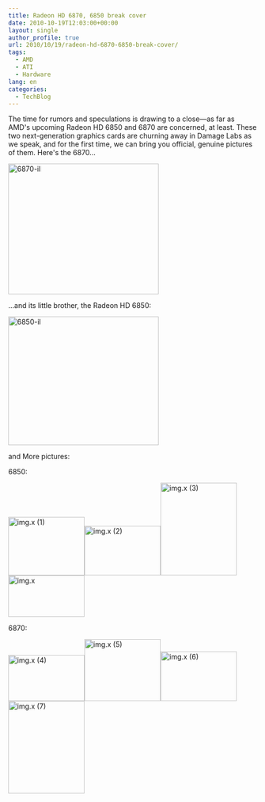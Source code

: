 ```yaml
---
title: Radeon HD 6870, 6850 break cover
date: 2010-10-19T12:03:00+00:00
layout: single
author_profile: true
url: 2010/10/19/radeon-hd-6870-6850-break-cover/
tags:
  - AMD
  - ATI
  - Hardware
lang: en
categories: 
  - TechBlog
---
```

The time for rumors and speculations is drawing to a close—as far as AMD's upcoming Radeon HD 6850 and 6870 are concerned, at least. These two next-generation graphics cards are churning away in Damage Labs as we speak, and for the first time, we can bring you official, genuine pictures of them. Here's the 6870…

[<img title="6870-il" border="0" alt="6870-il" src="http://lh3.ggpht.com/_vaUVXcmC3OI/TL2BJoOLloI/AAAAAAAACu4/ShavaAS5qSI/6870-il_thumb%5B2%5D.jpg?imgmax=800" width="304" height="264" />](http://lh5.ggpht.com/_vaUVXcmC3OI/TL2BH1yYhBI/AAAAAAAACu0/8ypEAOu6tB0/s1600-h/6870-il%5B4%5D.jpg)

…and its little brother, the Radeon HD 6850:

[<img title="6850-il" border="0" alt="6850-il" src="http://lh4.ggpht.com/_vaUVXcmC3OI/TL2BN4_Hr3I/AAAAAAAACvA/NwxgOsF45hY/6850-il_thumb%5B1%5D.jpg?imgmax=800" width="304" height="260" />](http://lh5.ggpht.com/_vaUVXcmC3OI/TL2BMFP_zbI/AAAAAAAACu8/YpSFl2MdaM8/s1600-h/6850-il%5B3%5D.jpg)

and More pictures:

6850:

[<img title="img.x (1)" border="0" alt="img.x (1)" src="http://lh3.ggpht.com/_vaUVXcmC3OI/TL2BR7TSu0I/AAAAAAAACvI/IiqxeTKFkaU/img.x%20%281%29_thumb.jpg?imgmax=800" width="154" height="118" />](http://lh4.ggpht.com/_vaUVXcmC3OI/TL2BQI5WarI/AAAAAAAACvE/GXUydg9ErFQ/s1600-h/img.x%20%281%29%5B2%5D.jpg)[<img title="img.x (2)" border="0" alt="img.x (2)" src="http://lh5.ggpht.com/_vaUVXcmC3OI/TL2Bc7QQ0rI/AAAAAAAACvQ/eQuhZjRNFcE/img.x%20%282%29_thumb.jpg?imgmax=800" width="154" height="100" />](http://lh5.ggpht.com/_vaUVXcmC3OI/TL2BbG6PolI/AAAAAAAACvM/416eYqRTaJM/s1600-h/img.x%20%282%29%5B2%5D.jpg)[<img title="img.x (3)" border="0" alt="img.x (3)" src="http://lh3.ggpht.com/_vaUVXcmC3OI/TL2BhjHPf6I/AAAAAAAACvY/xYpEno48X_U/img.x%20%283%29_thumb.jpg?imgmax=800" width="154" height="187" />](http://lh5.ggpht.com/_vaUVXcmC3OI/TL2Bf11QkVI/AAAAAAAACvU/5Gw3EYLyIUE/s1600-h/img.x%20%283%29%5B2%5D.jpg)[<img title="img.x" border="0" alt="img.x" src="http://lh5.ggpht.com/_vaUVXcmC3OI/TL2BsYomwUI/AAAAAAAACvg/m8OKTRkUOc0/img.x_thumb.jpg?imgmax=800" width="154" height="84" />](http://lh4.ggpht.com/_vaUVXcmC3OI/TL2BjLrmKNI/AAAAAAAACvc/ic6JDfQ6GJs/s1600-h/img.x%5B2%5D.jpg)

6870:

[<img title="img.x (4)" border="0" alt="img.x (4)" src="http://lh4.ggpht.com/_vaUVXcmC3OI/TL2B07AXsxI/AAAAAAAACvo/T3pghyoNRFE/img.x%20%284%29_thumb.jpg?imgmax=800" width="154" height="93" />](http://lh5.ggpht.com/_vaUVXcmC3OI/TL2BzWZi4CI/AAAAAAAACvk/PaukOrZhMTo/s1600-h/img.x%20%284%29%5B2%5D.jpg)[<img title="img.x (5)" border="0" alt="img.x (5)" src="http://lh6.ggpht.com/_vaUVXcmC3OI/TL2B4nOm8KI/AAAAAAAACvw/pbb-4Ga4nFQ/img.x%20%285%29_thumb.jpg?imgmax=800" width="154" height="125" />](http://lh4.ggpht.com/_vaUVXcmC3OI/TL2B3SuV5uI/AAAAAAAACvs/CHqc_Rk9Ljw/s1600-h/img.x%20%285%29%5B2%5D.jpg)[<img title="img.x (6)" border="0" alt="img.x (6)" src="http://lh6.ggpht.com/_vaUVXcmC3OI/TL2B8etbcNI/AAAAAAAACv4/IdcHDVQhZAw/img.x%20%286%29_thumb.jpg?imgmax=800" width="154" height="100" />](http://lh3.ggpht.com/_vaUVXcmC3OI/TL2B6ntz4PI/AAAAAAAACv0/a0OCHmHpMyE/s1600-h/img.x%20%286%29%5B2%5D.jpg)[<img title="img.x (7)" border="0" alt="img.x (7)" src="http://lh6.ggpht.com/_vaUVXcmC3OI/TL2CAjgGIQI/AAAAAAAACwA/80OMksC7uVA/img.x%20%287%29_thumb.jpg?imgmax=800" width="154" height="187" />](http://lh6.ggpht.com/_vaUVXcmC3OI/TL2B-9V9nRI/AAAAAAAACv8/Tvzc3wzaZhY/s1600-h/img.x%20%287%29%5B2%5D.jpg)